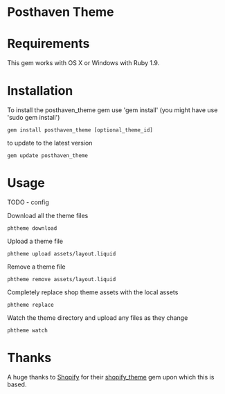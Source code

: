 # Posthaven Theme

# Requirements

This gem works with OS X or Windows with Ruby 1.9. 

# Installation

To install the posthaven_theme gem use 'gem install' (you might have use 'sudo gem install')

```
gem install posthaven_theme [optional_theme_id]
```

to update to the latest version

```
gem update posthaven_theme
```

# Usage

TODO - config

Download all the theme files

```
phtheme download
```

Upload a theme file

```
phtheme upload assets/layout.liquid
```

Remove a theme file

```
phtheme remove assets/layout.liquid
```

Completely replace shop theme assets with the local assets

```
phtheme replace
```

Watch the theme directory and upload any files as they change

```
phtheme watch
```

# Thanks 

A huge thanks to [Shopify](https://www.shopify.com) for their [shopify_theme](https://github.com/shopify/shopify_theme) gem upon which this is based.
